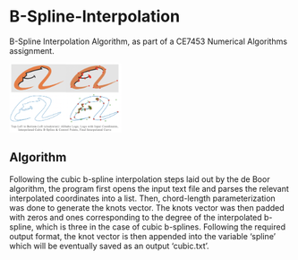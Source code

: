 # B-Spline-Interpolation
B-Spline Interpolation Algorithm, as part of a CE7453 Numerical Algorithms assignment.

<img src="./example.png" alt="example" width="200"/>

## Algorithm
Following the cubic b-spline interpolation steps laid out by the de Boor algorithm, the program first opens the input text file and parses the relevant interpolated coordinates into a list. Then, chord-length parameterization was done to generate the knots vector. The knots vector was then padded with zeros and ones corresponding to the degree of the interpolated b-spline, which is three in the case of cubic b-splines. Following the required output format, the knot vector is then appended into the variable ‘spline’ which will be eventually saved as an output ‘cubic.txt’.

